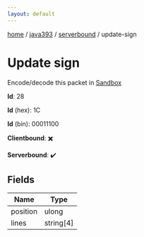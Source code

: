 ```yaml
---
layout: default
---
```


[home](/)  /  [java393](/protocol/java393)  /  [serverbound](/protocol/java393/serverbound)  /  update-sign

# Update sign

Encode/decode this packet in [Sandbox](../../../sandbox/java393#Serverbound.UpdateSign)

**Id**: 28

**Id** (hex): 1C

**Id** (bin): 00011100

**Clientbound**: ✖️

**Serverbound**: ✔️

## Fields

Name | Type
---|---
position | ulong
lines | string[4]
